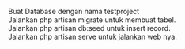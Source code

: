 Buat Database dengan nama testproject <br>
Jalankan php artisan migrate untuk membuat tabel. <br>
Jalankan php artisan db:seed untuk insert record. <br>
Jalankan php artisan serve untuk jalankan web nya. <br>
